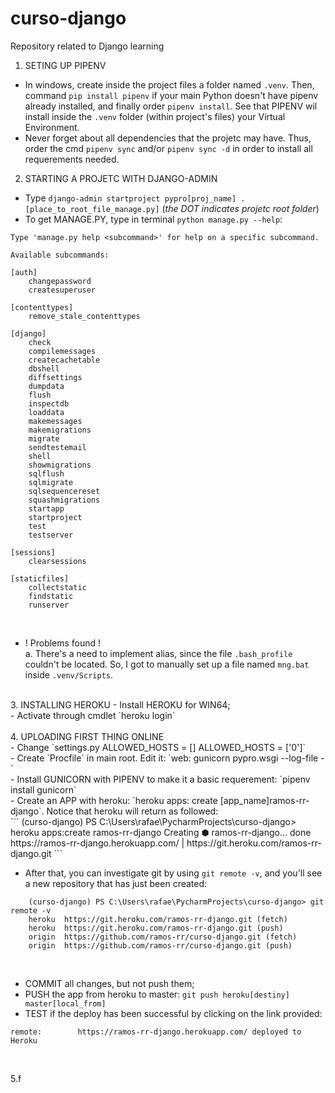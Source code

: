 # curso-django
Repository related to Django learning

1. SETING UP PIPENV<br>
- In windows, create inside the project files a folder named `.venv`. Then, command `pip install pipenv` if your main 
Python doesn't have pipenv already installed, and finally order `pipenv install`. See that PIPENV wil install inside the
`.venv` folder (within project's files) your Virtual Environment.
- Never forget about all dependencies that the projetc may have. Thus, order the cmd `pipenv sync` and/or `pipenv sync -d`
in order to install all requerements needed.

2. STARTING A PROJETC WITH DJANGO-ADMIN
- Type `django-admin startproject pypro[proj_name] .[place_to_root_file_manage.py]` (_the DOT indicates projetc root 
folder_)
- To get MANAGE.PY, type in terminal `python manage.py --help`:
````
Type 'manage.py help <subcommand>' for help on a specific subcommand.

Available subcommands:

[auth]
    changepassword
    createsuperuser

[contenttypes]
    remove_stale_contenttypes

[django]
    check
    compilemessages
    createcachetable
    dbshell
    diffsettings
    dumpdata
    flush
    inspectdb
    loaddata
    makemessages
    makemigrations
    migrate
    sendtestemail
    shell
    showmigrations
    sqlflush
    sqlmigrate
    sqlsequencereset
    squashmigrations
    startapp
    startproject
    test
    testserver

[sessions]
    clearsessions

[staticfiles]
    collectstatic
    findstatic
    runserver
````
<br>

- ! Problems found !<br>
a. There's a need to implement alias, since the file `.bash_profile` couldn't be located. So, I got to manually set up
a file named `mng.bat` inside `.venv/Scripts`.<br>
<br>
3. INSTALLING HEROKU
- Install HEROKU for WIN64;<br>
- Activate through cmdlet `heroku login`
<br><br>
4. UPLOADING FIRST THING ONLINE<br>
- Change `settings.py <from> ALLOWED_HOSTS = [] <to> ALLOWED_HOSTS = ['0']`<br>
- Create `Procfile` in main root. Edit it: `web: gunicorn pypro.wsgi --log-file -`<br>
- Install GUNICORN with PIPENV to make it a basic requerement: `pipenv install gunicorn`<br>
- Create an APP with heroku: `heroku apps: create [app_name]ramos-rr-django`. Notice that heroku will return as 
followed:<br>
```
    (curso-django) PS C:\Users\rafae\PycharmProjects\curso-django> heroku apps:create ramos-rr-django
    Creating ⬢ ramos-rr-django... done
    https://ramos-rr-django.herokuapp.com/ | https://git.heroku.com/ramos-rr-django.git
```
<br>

- After that, you can investigate git by using `git remote -v`, and you'll see a new repository that has just been 
created:<br>
```
    (curso-django) PS C:\Users\rafae\PycharmProjects\curso-django> git remote -v
    heroku  https://git.heroku.com/ramos-rr-django.git (fetch)
    heroku  https://git.heroku.com/ramos-rr-django.git (push)
    origin  https://github.com/ramos-rr/curso-django.git (fetch)
    origin  https://github.com/ramos-rr/curso-django.git (push)
```
<br>

- COMMIT all changes, but not push them;<br>
- PUSH the app from heroku to master: `git push heroku[destiny] master[local_from]`<br>
- TEST if the deploy has been successful by clicking on the link provided:<br>
```
remote:        https://ramos-rr-django.herokuapp.com/ deployed to Heroku
```
<br>

5.f